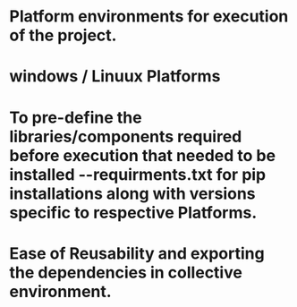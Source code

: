 # Platform environments for execution of the project.
# windows / Linuux Platforms
# To pre-define the libraries/components required before execution that needed to be installed --requirments.txt for pip installations along with versions specific to respective Platforms.
# Ease of Reusability and exporting the dependencies in collective environment.
